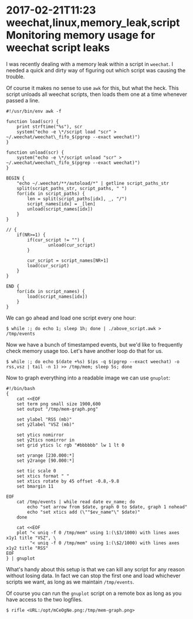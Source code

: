2017-02-21T11:23 weechat,linux,memory_leak,script
Monitoring memory usage for weechat script leaks
========================================

I was recently dealing with a memory leak within a script in `weechat`. I
needed a quick and dirty way of figuring out which script was causing the
trouble.

Of course it makes no sense to use `awk` for this, but what the heck. This
script unloads all weechat scripts, then loads them one at a time whenever
passed a line.

    #!/usr/bin/env awk -f

    function load(scr) {
        print strftime("%s"), scr
        system("echo -e \*/script load "scr" > ~/.weechat/weechat\_fifo_$(pgrep --exact weechat)")
    }

    function unload(scr) {
        system("echo -e \*/script unload "scr" > ~/.weechat/weechat\_fifo_$(pgrep --exact weechat)")
    }

    BEGIN {
        "echo ~/.weechat/**/autoload/*" | getline script_paths_str
        split(script_paths_str, script_paths, " ")
        for(idx in script_paths) {
            len = split(script_paths[idx], _, "/")
            script_names[idx] = _[len]
            unload(script_names[idx])
        }
    }

    // {
        if(NR>=1) {
            if(cur_script != "") {
                    unload(cur_script)
            }

            cur_script = script_names[NR+1]
            load(cur_script)
        }
    }

    END {
        for(idx in script_names) {
            load(script_names[idx])
        }
    }


We can go ahead and load one script every one hour:

    $ while :; do echo 1; sleep 1h; done | ./above_script.awk > /tmp/events


Now we have a bunch of timestamped events, but we'd like to frequently check
memory usage too. Let's have another loop do that for us.

    $ while :; do echo $(date +%s) $(ps -q $(pgrep --exact weechat) -o rss,vsz | tail -n 1) >> /tmp/mem; sleep 5s; done


Now to graph everything into a readable image we can use `gnuplot`:

    #!/bin/bash
    {
        cat <<EOF
        set term png small size 1900,600
        set output "/tmp/mem-graph.png"

        set ylabel "RSS (mb)"
        set y2label "VSZ (mb)"

        set ytics nomirror
        set y2tics nomirror in
        set grid ytics lc rgb "#bbbbbb" lw 1 lt 0

        set yrange [230.000:*]
        set y2range [90.000:*]

        set tic scale 0
        set xtics format " "
        set xtics rotate by 45 offset -0.8,-9.8
        set bmargin 11

    EOF
        cat /tmp/events | while read date ev_name; do
            echo "set arrow from $date, graph 0 to $date, graph 1 nohead"
            echo "set xtics add (\""$ev_name"\" $date)"
        done

        cat <<EOF
        plot "< uniq -f 0 /tmp/mem" using 1:(\$3/1000) with lines axes x1y1 title "VSZ", \
             "< uniq -f 0 /tmp/mem" using 1:(\$2/1000) with lines axes x1y2 title "RSS"
    EOF
    } | gnuplot


What's handy about this setup is that we can kill any script for any reason
without losing data. In fact we can stop the first one and load whichever
scripts we want, as long as we maintain `/tmp/events`.

Of course you can run the `gnuplot` script on a remote box as long as you have
access to the two logfiles.

    $ rifle <URL:/opt/mCeOgNe.png:/tmp/mem-graph.png>
